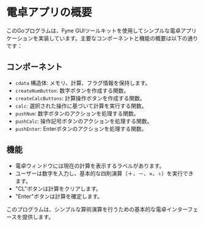 # 電卓アプリの概要

このGoプログラムは、Fyne GUIツールキットを使用してシンプルな電卓アプリケーションを実装しています。主要なコンポーネントと機能の概要は以下の通りです：

## コンポーネント
- `cdata` 構造体: メモリ、計算、フラグ情報を保持します。
- `createNumButton`: 数字ボタンを作成する関数。
- `createCalcButtons`: 計算操作ボタンを作成する関数。
- `calc`: 選択された操作に基づいて計算を実行する関数。
- `pushNum`: 数字ボタンのアクションを処理する関数。
- `pushCalc`: 操作記号ボタンのアクションを処理する関数。
- `pushEnter`: Enterボタンのアクションを処理する関数。

## 機能
- 電卓ウィンドウには現在の計算を表示するラベルがあります。
- ユーザーは数字を入力し、基本的な四則演算（＋、－、×、÷）を実行できます。
- "CL"ボタンは計算をクリアします。
- "Enter"ボタンは計算を確定します。

このプログラムは、シンプルな算術演算を行うための基本的な電卓インターフェースを提供します。
